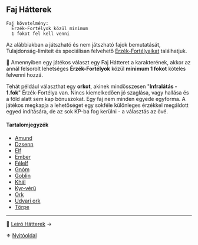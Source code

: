 ## Faj Hátterek

<!-- tag: faj__hatter -->

```
Faj követelmény:
  Érzék-Fortélyok közül minimum
  1 fokot fel kell venni
```

Az alábbiakban a játszható és nem játszható fajok bemutatását, Tulajdonság-limiteit és speciálisan felvehető [Érzék-Fortélyaikat](043_altalanos_fortelyok.md#érzék-fortélyok) találhatjuk.

🔆 Amennyiben egy játékos választ egy Faj Hátteret a karakterének, akkor az annál felsorolt lehetséges **Érzék-Fortélyok** közül **minimum 1 fokot** köteles felvenni hozzá.

Tehát például választhat egy **orkot**, akinek mindösszesen "**Infralátás - 1.fok**" Érzék-Fortélya van. Nincs kiemelkedően jó szaglása, vagy hallása és a föld alatt sem kap bónuszokat. Egy faj nem minden egyede egyforma. A játékos megkapja a lehetőséget egy sokféle különleges érzékkel megáldott egyed indítására, de az sok KP-ba fog kerülni - a választás az övé.

#### Tartalomjegyzék

- [Amund](hatterek.faji/amund.md)
- [Dzsenn](hatterek.faji/dzsenn.md)
- [Elf](hatterek.faji/elf.md)
- [Ember](hatterek.faji/ember.md)
- [Félelf](hatterek.faji/felelf.md)
- [Gnóm](hatterek.faji/gnom.md)
- [Goblin](hatterek.faji/goblin.md)
- [Khál](hatterek.faji/khal.md)
- [Kyr-vérű](hatterek.faji/kyr_veru.md)
- [Ork](hatterek.faji/ork.md)
- [Udvari ork](hatterek.faji/udvari_ork.md)
- [Törpe](hatterek.faji/torpe.md)

---

🔗 [Leíró Hátterek](024_leiro_hatterek.md) →

⚜️ [Nyitóoldal](start.md#2-h%C3%A1tterek)
